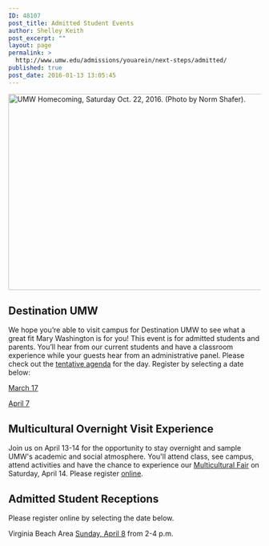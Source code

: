 ```yaml
---
ID: 48107
post_title: Admitted Student Events
author: Shelley Keith
post_excerpt: ""
layout: page
permalink: >
  http://www.umw.edu/admissions/youarein/next-steps/admitted/
published: true
post_date: 2016-01-13 13:05:45
---
```

<img class="alignleft wp-image-48254" src="http://www.umw.edu/admissions/wp-content/uploads/sites/6/2016/01/Homecoming-20-1024x669.jpg" alt="UMW Homecoming, Saturday Oct. 22, 2016. (Photo by Norm Shafer)." width="600" height="392" />
<h2>Destination UMW</h2>
We hope you’re able to visit campus for Destination UMW to see what a great fit Mary Washington is for you! This event is for admitted students and parents. You’ll hear from our current students and have a classroom experience while your guests hear from an administrative panel. Please check out the <a href="http://www.umw.edu/admissions/wp-content/uploads/sites/6/2016/01/Tentative-Agenda.pdf">tentative agenda</a> for the day. Register by selecting a date below:

<a href="https://umw.askadmissions.net/Portal/EI/ViewDetails?gid=62357770369405724e4cf4a3a2bba98076f502">March 17</a>

<a href="https://umw.askadmissions.net/Portal/EI/ViewDetails?gid=6235770af76c5456254acdbdac9461e8aae1c4">April 7</a>
<h2>Multicultural Overnight Visit Experience</h2>
Join us on April 13-14 for the opportunity to stay overnight and sample UMW's academic and social atmosphere. You'll attend class, see campus, attend activities and have the chance to experience our <a href="http://students.umw.edu/multicultural/programs/multicultural-fair/">Multicultural Fair</a> on Saturday, April 14. Please register <a href="https://umw.askadmissions.net/Portal/EI/ViewDetails?gid=623577a4f88acba3704e38869f14e908324a9d">online</a>.
<h2>Admitted Student Receptions</h2>
Please register online by selecting the date below.

Virginia Beach Area
<a href="https://umw.askadmissions.net/Portal/EI/ViewDetails?gid=6235770a57421625e54bdbaae32187eb452e77">Sunday, April 8</a> from 2-4 p.m.